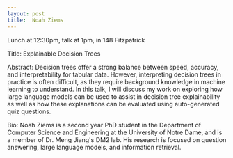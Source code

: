 ```yaml
---
layout: post
title:  Noah Ziems
---
```


Lunch at 12:30pm, talk at 1pm, in 148 Fitzpatrick

Title: Explainable Decision Trees

Abstract: Decision trees offer a strong balance between speed, accuracy, and interpretability for tabular data. However, interpreting decision trees in practice is often difficult, as they require background knowledge in machine learning to understand. In this talk, I will discuss my work on exploring how large language models can be used to assist in decision tree explainability as well as how these explanations can be evaluated using auto-generated quiz questions.

Bio: Noah Ziems is a second year PhD student in the Department of Computer Science and Engineering at the University of Notre Dame, and is a member of Dr. Meng Jiang's DM2 lab. His research is focused on question answering, large language models, and information retrieval.